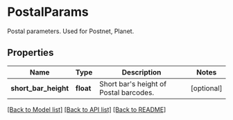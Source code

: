 # PostalParams

Postal parameters. Used for Postnet, Planet.

## Properties

Name | Type | Description | Notes
---- | ---- | ----------- | -----
**short_bar_height** | **float** | Short bar&#39;s height of Postal barcodes. | [optional] 

[[Back to Model list]](../README.md#documentation-for-models) [[Back to API list]](../README.md#documentation-for-api-endpoints) [[Back to README]](../README.md)
